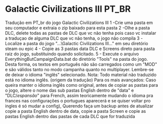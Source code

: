 # Galactic Civilizations III PT_BR
 Tradução em PT_br do jogo Galactic Civilizations III
 1 -Crie uma pasta em seu computador e extraia o zip baixado para esta pasta
 2 -Olhe a pasta DLC, delete todas as pastas de DLC que vc não tenha pois caso vc instalar a traduçao de alguma DLC que vc não tenha, o jogo não compila
 3 -Localize a pasta do jogo "...\Galactic Civilizations III\..." em seu diretório steam ou epic
 4 - Copie as 3 pastas data DLC e Screens  direto para pasta raiz do jogo, substituindo quando solicitado.
 5 - Execute o arquivo EverythingButCampaignData.bat do diretório "Tools" na pasta do jogo.
 Desta forma, os textos em português não são carregados como um "MOD" e são válidos tanto no modo campanha quanto no multiplayer. Lembre-se de deixar o idioma "inglês" selecionado.
 Nota: 
 Todo material não traduzido está no idioma inglês. (origem da tradução)
 Para os mais avançados:
 Caso queira manter o idioma inglês como original, antes de copiar as pastas para o jogo,  altere o nome das sub pastas English dentro de "data" e "DLC/_espansão_"  para French,  assim teoricamente mudando o idioma pra frances nas configurações o portugues aparecerá e se quiser voltar pro ingles é só mudar a config),
 Querendo faça um backup antes de atualizar copie a pasta English dentro de data,  copie a pasta Screen e copie as pastas English dentro das pastas de cada DLC que for traduzida
